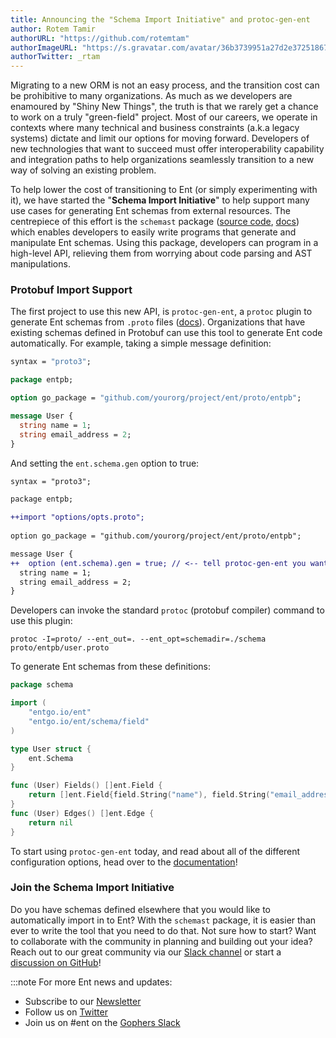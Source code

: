 ```yaml
---
title: Announcing the "Schema Import Initiative" and protoc-gen-ent
author: Rotem Tamir
authorURL: "https://github.com/rotemtam"
authorImageURL: "https://s.gravatar.com/avatar/36b3739951a27d2e37251867b7d44b1a?s=80"
authorTwitter: _rtam
---
```


Migrating to a new ORM is not an easy process, and the transition cost can be prohibitive to many organizations. As much
as we developers are enamoured by "Shiny New Things", the truth is that we rarely get a chance to work on a
truly "green-field" project. Most of our careers, we operate in contexts where many technical and business constraints 
(a.k.a legacy systems) dictate and limit our options for moving forward. Developers of new technologies that want to 
succeed must offer interoperability capability and integration paths to help organizations seamlessly transition to a 
new way of solving an existing problem.

To help lower the cost of transitioning to Ent (or simply experimenting with it), we have started the
"**Schema Import Initiative**" to help support many use cases for generating Ent schemas from external resources. 
The centrepiece of this effort is the `schemast` package ([source code](https://github.com/ent/contrib/tree/master/schemast), 
[docs](https://entgo.io/docs/generating-ent-schemas)) which enables developers to easily write programs that generate
and manipulate Ent schemas. Using this package, developers can program in a high-level API, relieving them from worrying
about code parsing and AST manipulations.

### Protobuf Import Support

The first project to use this new API, is `protoc-gen-ent`, a `protoc` plugin to generate Ent schemas from `.proto` 
files ([docs](https://github.com/ent/contrib/tree/master/entproto/cmd/protoc-gen-ent)).  Organizations that have existing 
schemas defined in Protobuf can use this tool to generate Ent code automatically. For example, taking a simple
message definition:

```protobuf
syntax = "proto3";

package entpb;

option go_package = "github.com/yourorg/project/ent/proto/entpb";

message User {
  string name = 1;
  string email_address = 2;
}
```

And setting the `ent.schema.gen` option to true:

```diff
syntax = "proto3";

package entpb;

++import "options/opts.proto";
 
option go_package = "github.com/yourorg/project/ent/proto/entpb";  

message User {
++  option (ent.schema).gen = true; // <-- tell protoc-gen-ent you want to generate a schema from this message
  string name = 1;
  string email_address = 2;
}
```

Developers can invoke the standard `protoc` (protobuf compiler) command to use this plugin:

```shell
protoc -I=proto/ --ent_out=. --ent_opt=schemadir=./schema proto/entpb/user.proto
```

To generate Ent schemas from these definitions:

```go
package schema

import (
	"entgo.io/ent"
	"entgo.io/ent/schema/field"
)

type User struct {
	ent.Schema
}

func (User) Fields() []ent.Field {
	return []ent.Field{field.String("name"), field.String("email_address")}
}
func (User) Edges() []ent.Edge {
	return nil
}
```

To start using `protoc-gen-ent` today, and read about all of the different configuration options, head over to 
the [documentation](https://github.com/ent/contrib/tree/master/entproto/cmd/protoc-gen-ent)!

### Join the Schema Import Initiative

Do you have schemas defined elsewhere that you would like to automatically import in to Ent?  With the `schemast`
package, it is easier than ever to write the tool that you need to do that. Not sure how to start? Want to collaborate
with the community in planning and building out your idea? Reach out to our great community via our 
[Slack channel](https://app.slack.com/client/T029RQSE6/C01FMSQDT53) or start a [discussion on GitHub](https://github.com/ent/ent/discussions)!

:::note For more Ent news and updates:
- Subscribe to our [Newsletter](https://www.getrevue.co/profile/ent)
- Follow us on [Twitter](https://twitter.com/entgo_io)
- Join us on #ent on the [Gophers Slack](https://app.slack.com/client/T029RQSE6/C01FMSQDT53)

